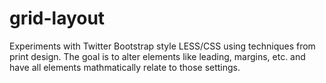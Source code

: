 # grid-layout
Experiments with Twitter Bootstrap style LESS/CSS using techniques from print design. The goal is to alter elements like leading, margins, etc. and have all elements mathmatically relate to those settings.
